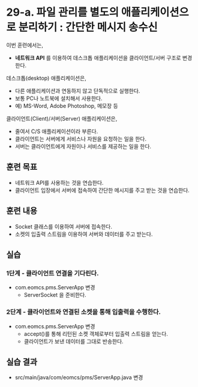 # 29-a. 파일 관리를 별도의 애플리케이션으로 분리하기 : 간단한 메시지 송수신

이번 훈련에서는,
- **네트워크 API** 를 이용하여 데스크톱 애플리케이션을 클라이언트/서버 구조로 변경한다.

데스크톱(desktop) 애플리케이션은,
- 다른 애플리케이션과 연동하지 않고 단독적으로 실행한다.
- 보통 PC나 노트북에 설치해서 사용한다.
- 예) MS-Word, Adobe Photoshop, 메모장 등

클라이언트(Client)/서버(Server) 애플리케이션은,
- 줄여서 C/S 애플리케이션이라 부른다.
- 클라이언트는 서버에게 서비스나 자원을 요청하는 일을 한다.
- 서버는 클라이언트에게 자원이나 서비스를 제공하는 일을 한다.

## 훈련 목표
- 네트워크 API를 사용하는 것을 연습한다.
- 클라이언트 입장에서 서버에 접속하여 간단한 메시지를 주고 받는 것을 연습한다.

## 훈련 내용
- Socket 클래스를 이용하여 서버에 접속한다.
- 소켓의 입출력 스트림을 이용하여 서버와 데이터를 주고 받는다.


## 실습

### 1단계 - 클라이언트 연결을 기다린다.

- com.eomcs.pms.ServerApp 변경
  - ServerSocket 을 준비한다.

### 2단계 - 클라이언트와 연결된 소켓을 통해 입출력을 수행한다.

- com.eomcs.pms.ServerApp 변경
  - accept()를 통해 리턴된 소켓 객체로부터 입출력 스트림을 얻는다.
  - 클라이언트가 보낸 데이터를 그대로 반송한다.

## 실습 결과
- src/main/java/com/eomcs/pms/ServerApp.java 변경
